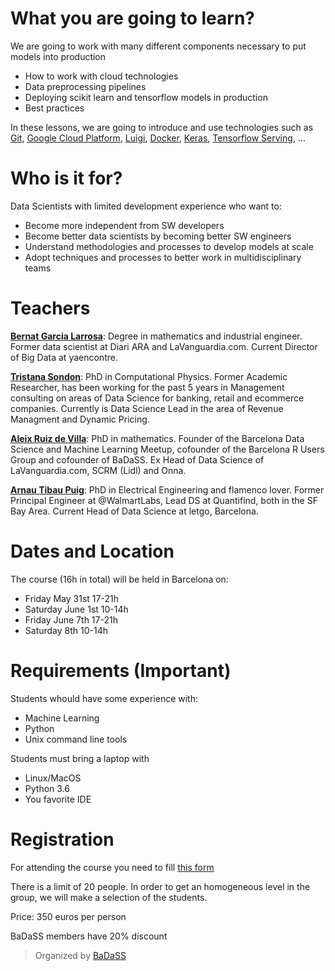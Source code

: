 # What you are going to learn?

We are going to work with many different components necessary to put models into production
- How to work with cloud technologies
- Data preprocessing pipelines
- Deploying scikit learn and tensorflow models in production
- Best practices

In these lessons, we are going to introduce and use technologies such as [Git](https://git-scm.com/), [Google Cloud Platform](https://cloud.google.com/), [Luigi](https://luigi.readthedocs.io/en/stable/), [Docker](https://www.docker.com/), [Keras](https://keras.io/), [Tensorflow Serving](https://www.tensorflow.org/tfx/guide/serving), ... 


# Who is it for?

Data Scientists with limited development experience who want to:
- Become more independent from SW developers
- Become better data scientists by becoming better SW engineers
- Understand methodologies and processes to develop models at scale
- Adopt techniques and processes to better work in multidisciplinary teams


# Teachers

[**Bernat Garcia Larrosa**](https://www.linkedin.com/in/bernat-garcia-larrosa-9322869b/): Degree in mathematics and industrial engineer. Former data scientist at Diari ARA and LaVanguardia.com. Current Director of Big Data at yaencontre.

[**Tristana Sondon**](https://www.linkedin.com/in/tristanasondon/):  PhD in Computational Physics. Former Academic Researcher, has been working for the past 5 years in Management consulting on areas of Data Science for
banking, retail and ecommerce companies. Currently is Data Science Lead in the area of Revenue Managment and Dynamic Pricing.

[**Aleix Ruiz de Villa**](https://www.linkedin.com/in/aleixr/): PhD in mathematics. Founder of the Barcelona Data Science and Machine Learning Meetup, cofounder of the Barcelona R Users Group and cofounder of BaDaSS. Ex Head of Data Science of LaVanguardia.com, SCRM (Lidl) and Onna. 

[**Arnau Tibau Puig**](https://www.linkedin.com/in/atibaup/): PhD in Electrical Engineering and flamenco lover. Former Principal Engineer at @WalmartLabs, Lead DS at Quantifind, both in the SF Bay Area. Current Head of Data Science at letgo, Barcelona.


# Dates and Location

The course (16h in total) will be held in Barcelona on:
- Friday May 31st 17-21h
- Saturday June 1st 10-14h
- Friday June 7th 17-21h 
- Saturday 8th 10-14h


# Requirements (Important)

Students whould have some experience with:
- Machine Learning
- Python
- Unix command line tools 

Students must bring a laptop with
- Linux/MacOS 
- Python 3.6
- You favorite IDE


# Registration

For attending the course you need to fill [this form](https://forms.gle/LWkXdaLKnwDjxcpZ7)

There is a limit of 20 people. In order to get an homogeneous level in the group, we will make a selection of the students.

Price: 350 euros per person

BaDaSS members have 20% discount

> Organized by [BaDaSS](https://badass.cat)



